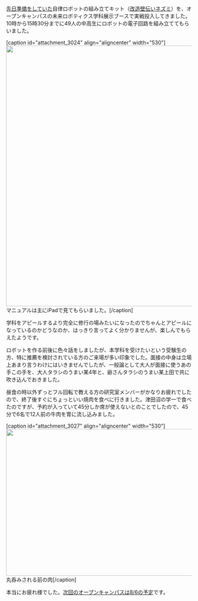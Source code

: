 <a href="https://lab.ueda.tech/?p=3005">先日準備をしていた</a>自律ロボットの組み立てキット（<a href="https://lab.ueda.tech/?p=836">改造壁伝いネズミ</a>）を、オープンキャンパスの未来ロボティクス学科展示ブースで実戦投入してきました。10時から15時30分までに49人の中高生にロボットの電子回路を組み立ててもらいました。

[caption id="attachment_3024" align="aligncenter" width="530"]<a href="https://lab.ueda.tech/wp-content/uploads/2017/06/-2017-06-18-22-57-02-e1497794473627.jpeg"><img src="https://lab.ueda.tech/wp-content/uploads/2017/06/-2017-06-18-22-57-02-e1497794473627-768x1024.jpeg" alt="" width="530" height="707" class="size-large wp-image-3024" /></a> マニュアルは主にiPadで見てもらいました。[/caption]

学科をアピールするより完全に修行の場みたいになったのでちゃんとアピールになっているのかどうなのか、はっきり言ってよく分かりませんが、楽しんでもらえたようです。

ロボットを作る前後に色々話をしましたが、本学科を受けたいという受験生の方、特に推薦を検討されている方のご来場が多い印象でした。面接の中身は立場上あまり言うわけにはいきませんでしたが、一般論として大人が面接に使うあの手この手を、大人タラシのうまい某4年と、爺さんタラシのうまい某上田で共に吹き込んでおきました。

昼食の時以外ずっとフル回転で教える方の研究室メンバーがかなりお疲れでしたので、終了後すぐにちょっといい焼肉を食べに行きました。津田沼の学一で食べたのですが、予約が入っていて45分しか席が使えないとのことでしたので、45分で6名で12人前の牛肉を胃に流し込みました。

[caption id="attachment_3027" align="aligncenter" width="530"]<a href="https://lab.ueda.tech/wp-content/uploads/2017/06/ファイル-2017-06-18-23-06-04.jpeg"><img src="https://lab.ueda.tech/wp-content/uploads/2017/06/ファイル-2017-06-18-23-06-04-1024x768.jpeg" alt="" width="530" height="398" class="size-large wp-image-3027" /></a> 丸呑みされる前の肉[/caption]

本当にお疲れ様でした。<a href="http://www.it-chiba.ac.jp/admissions/event/oc/#170806">次回のオープンキャンパスは8/6の予定</a>です。
